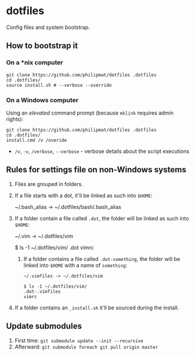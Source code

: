 dotfiles
========

Config files and system bootstrap.

## How to bootstrap it

### On a *nix computer

```
git clone https://github.com/philipmat/dotfiles .dotfiles
cd .dotfiles/
source install.sh # --verbose --override
```


### On a Windows computer

Using an *elevated* command prompt (because `mklink` requires admin rights):

```
git clone https://github.com/philipmat/dotfiles .dotfiles
cd .dotfiles/
install.cmd /v /overide
```

- `/v`, `-v`, `/verbose`, `--verbose` - verbose details about the script executions

## Rules for settings file on non-Windows systems

1. Files are grouped in folders.
2. If a file starts with a dot, it'll be linked as such into `$HOME`:

    ~/.bash_alias -> ~/.dotfiles/bash/.bash_alias

3. If a folder contain a file called `.dot`, the folder will be linked
   as such into `$HOME`:

    ~/.vim -> ~/.dotfiles/vim

    $ ls -1 ~/.dotfiles/vim/
    .dot
    vimrc

    1. If a folder contains a file called `.dot-something`, the folder
       will be linked into `$HOME` with a name of `something`:

           ~/.vimfiles -> ~/.dotfiles/vim

           $ ls -1 ~/.dotfiles/vim/
           .dot-.vimfiles
           vimrc

4. If a folder contains an `_install.sh` it'll be sourced during the install.

## Update submodules

1. First time: `git submodule update --init --recursive`
2. Afterward: `git submodule foreach git pull origin master`
